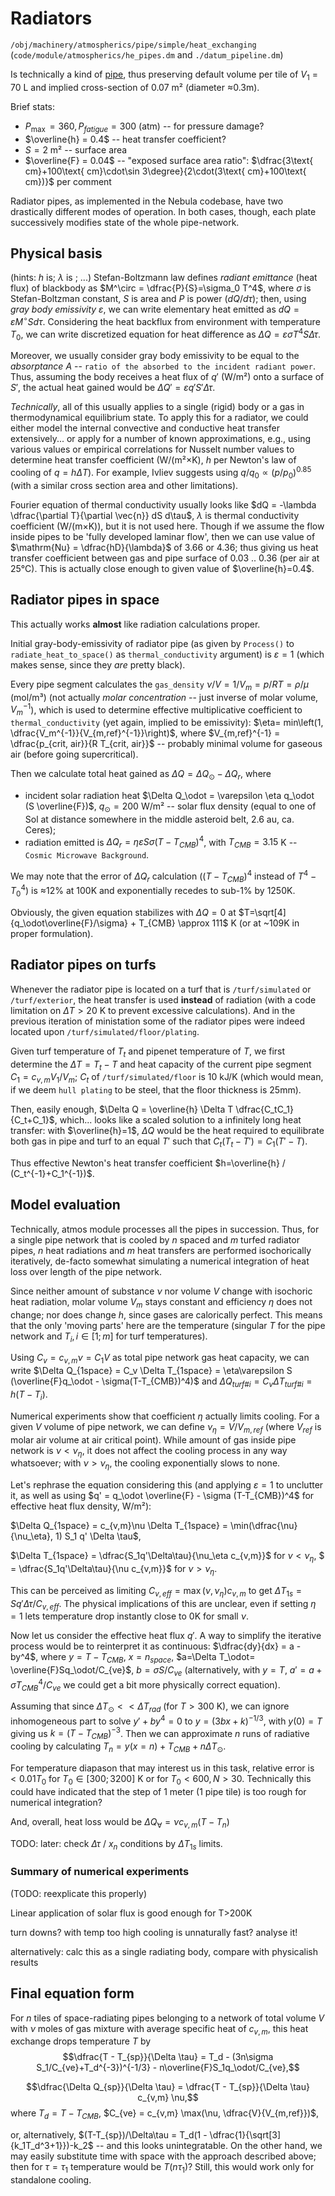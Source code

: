 # Radiators
`/obj/machinery/atmospherics/pipe/simple/heat_exchanging` (`code/module/atmospherics/he_pipes.dm` and `./datum_pipeline.dm`)

Is technically a kind of [pipe](./pipe.md), thus preserving default volume per tile of $V_1$ = 70 L and implied cross-section of 0.07 m² (diameter ≈0.3m).

Brief stats:
- $P_{\max{}}=360,\,P_{fatigue}=300$ (atm) -- for pressure damage?
- $\overline{h} = 0.4$ -- heat transfer coefficient?
- $S = 2$ m² -- surface area
- $\overline{F} = 0.04$ -- "exposed surface area ratio": $\dfrac{3\text{ cm}+100\text{ cm}\cdot\sin 3\degree}{2\cdot(3\text{ cm}+100\text{ cm})}$ per comment

Radiator pipes, as implemented in the Nebula codebase, have two drastically different modes of operation. In both cases, though, each plate successively modifies state of the whole pipe-network.

## Physical basis

(hints: $h$ is; $\lambda$ is ; ...)
Stefan-Boltzmann law defines *radiant emittance* (heat flux) of blackbody as $M^\circ = \dfrac{P}{S}=\sigma_0 T^4$, where $\sigma$ is Stefan-Boltzman constant, $S$ is area and $P$ is power ($dQ/d\tau$); then, using *gray body emissivity* $\varepsilon$, we can write elementary heat emitted as $dQ = \varepsilon M^\circ S d\tau$.
Considering the heat backflux from environment with temperature $T_0$, we can write discretized equation for heat difference as $\Delta Q = \varepsilon \sigma T^4 S \Delta\tau$.

Moreover, we usually consider gray body emissivity to be equal to the *absorptance* $A$ -- `ratio of the absorbed to the incident radiant power`. Thus, assuming the body receives a heat flux of $q'$ (W/m²) onto a surface of $S'$, the actual heat gained would be $\Delta Q' = \varepsilon q' S' \Delta\tau$.

*Technically*, all of this usually applies to a single (rigid) body or a gas in thermodynamical equilibrium state. To apply this for a radiator, we could either model the internal convective and conductive heat transfer extensively... or apply for a number of known approximations, e.g., using various values or empirical correlations for Nusselt number values to determine heat transfer coefficient (W/(m²×K), $h$ per Newton's law of cooling of $q=h\Delta T$). For example, Ivliev suggests using $q/q_0 \propto (p/p_0)^{0.85}$ (with a similar cross section area and other limitations).

Fourier equation of thermal conductivity usually looks like $dQ = -\lambda \dfrac{\partial T}{\partial \vec{n}} dS d\tau$, $\lambda$ is thermal conductivity coefficient (W/(m×K)), but it is not used here.
Though if we assume the flow inside pipes to be 'fully developed laminar flow', then we can use value of $\mathrm{Nu} = \dfrac{hD}{\lambda}$ of 3.66 or 4.36; thus giving us heat transfer coefficient between gas and pipe surface of 0.03 .. 0.36 (per air at 25°C). This is actually close enough to given value of $\overline{h}=0.4$.

## Radiator pipes in space
This actually works **almost** like radiation calculations proper.

Initial gray-body-emissivity of radiator pipe (as given by `Process()` to `radiate_heat_to_space()` as `thermal_conductivity` argument) is $\varepsilon=1$ (which makes sense, since they *are* pretty black).

Every pipe segment calculates the `gas_density` $\nu/V = 1/V_m = p/RT = \rho/\mu$ (mol/m³) (not actually *molar concentration* -- just inverse of molar volume, $V_m^{-1}$), which is used to determine effective multiplicative coefficient to `thermal_conductivity` (yet again, implied to be emissivity): 
$\eta= min\left(1, \dfrac{V_m^{-1}}{V_{m,ref}^{-1}}\right)$, where $V_{m,ref}^{-1} = \dfrac{p_{crit, air}}{R T_{crit, air}}$ -- probably minimal volume for gaseous air (before going supercritical).

Then we calculate total heat gained as $\Delta Q = \Delta Q_\odot - \Delta Q_r$, where 
- incident solar radiation heat $\Delta Q_\odot = \varepsilon \eta q_\odot (S \overline{F})$, $q_\odot = 200$ W/m² -- solar flux density (equal to one of Sol at distance somewhere in the middle asteroid belt, 2.6 au, ca. Ceres);
- radiation emitted is $\Delta Q_r = \eta \varepsilon S \sigma (T - T_{CMB})^4$, with $T_{CMB} = 3.15$ K -- `Cosmic Microwave Background`.

We may note that the error of $\Delta Q_r$ calculation ($(T-T_{CMB})^4$ instead of $T^4-T_0^4$) is ≈12% at 100K and exponentially recedes to sub-1% by 1250K.

Obviously, the given equation stabilizes with $\Delta Q=0$ at $T=\sqrt[4]{q_\odot\overline{F}/\sigma} + T_{CMB} \approx 111$ K (or at ~109K in proper formulation).

## Radiator pipes on turfs
Whenever the radiator pipe is located on a turf that is `/turf/simulated` or `/turf/exterior`, the heat transfer is used **instead** of radiation (with a code limitation on $\Delta T>20$ K to prevent excessive calculations). And in the previous iteration of ministation some of the radiator pipes were indeed located upon `/turf/simulated/floor/plating`.

Given turf temperature of $T_t$ and pipenet temperature of $T$, we first determine the $\Delta T=T_t-T$ and heat capacity of the current pipe segment $C_1 = c_{v,m} V_1/V_m$; $C_t$ of `/turf/simulated/floor` is 10 kJ/K (which would mean, if we deem `hull plating` to be steel, that the floor thickness is 25mm).

Then, easily enough, $\Delta Q = \overline{h} \Delta T \dfrac{C_tC_1}{C_t+C_1}$, which... looks like a scaled solution to a infinitely long heat transfer: with $\overline{h}=1$, $\Delta Q$ would be the heat required to equilibrate both gas in pipe and turf to an equal $T'$ such that $C_t (T_t-T')=C_1(T'-T)$. 

Thus effective Newton's heat transfer coefficient $h=\overline{h} / (C_t^{-1}+C_1^{-1})$.

## Model evaluation
Technically, atmos module processes all the pipes in succession. Thus, for a single pipe network that is cooled by $n$ spaced and $m$ turfed radiator pipes, $n$ heat radiations and $m$ heat transfers are performed isochorically iteratively, de-facto somewhat simulating a numerical integration of heat loss over length of the pipe network.

Since neither amount of substance $\nu$ nor volume $V$ change with isochoric heat radiation, molar volume $V_m$ stays constant and efficiency $\eta$ does not change; nor does change $h$, since gases are calorically perfect. This means that the only 'moving parts' here are the temperature (singular $T$ for the pipe network and $T_i,\,i\in[1;m]$ for turf temperatures).

Using $C_v=c_{v,m}\nu=C_1V$ as total pipe network gas heat capacity, we can write
$\Delta Q_{1space} = C_v \Delta T_{1space} = \eta\varepsilon S (\overline{F}q_\odot - \sigma(T-T_{CMB})^4)$ and $\Delta Q_{turf\#i} = C_v \Delta T_{turf\#i}=h(T-T_i)$.

Numerical experiments show that coefficient $\eta$ actually limits cooling.
For a given $V$ volume of pipe network, we can define $\nu_{\eta} = V/V_{m,ref}$ (where $V_{ref}$ is molar air volume at air critical point). While amount of gas inside pipe network is $\nu<\nu_{\eta}$, it does not affect the cooling process in any way whatsoever; with $\nu>\nu_{\eta}$, the cooling exponentially slows to none.

Let's rephrase the equation considering this (and applying $\varepsilon=1$ to unclutter it, as well as using $q' = q_\odot \overline{F} - \sigma (T-T_{CMB})^4$ for effective heat flux density, W/m²):

$\Delta Q_{1space} = c_{v,m}\nu \Delta T_{1space} = \min(\dfrac{\nu}{\nu_\eta}, 1) S_1 q' \Delta \tau$,

$\Delta T_{1space} = \dfrac{S_1q'\Delta\tau}{\nu_\eta c_{v,m}}$ for $\nu < \nu_\eta$, $ = \dfrac{S_1q'\Delta\tau}{\nu c_{v,m}}$ for $\nu > \nu_\eta$.

This can be perceived as limiting $C_{v,eff}=\max(\nu,\nu_\eta)c_{v,m}$
to get $\Delta T_{1s} = Sq'\Delta\tau/C_{v,eff}$. The physical implications of this are unclear, even if setting $\eta=1$ lets temperature drop instantly close to 0K for small $\nu$.

Now let us consider the effective heat flux $q'$. A way to simplify the iterative process would be to reinterpret it as continuous: $\dfrac{dy}{dx} = a - by^4$, where $y=T-T_{CMB}$, $x=n_{space}$, $a=\Delta T_\odot= \overline{F}Sq_\odot/C_{ve}$, $b=\sigma S/C_{ve}$ (alternatively, with $y=T$, $a'=a+\sigma T_{CMB}^4/C_{ve}$ we could get a bit more physically correct equation).

Assuming that since $\Delta T_\odot << \Delta T_{rad}$ (for $T>300$ K), we can ignore inhomogeneous part to solve $y'+by^4=0$ to $y=(3bx+k)^{-1/3}$, with $y(0)=T$ giving us $k=(T-T_{CMB})^{-3}$. Then we can approximate $n$ runs of radiative cooling by calculating $T_n = y(x=n)+T_{CMB} +n \Delta T_\odot$.

For temperature diapason that may interest us in this task, relative error is $<0.01 T_0$ for $T_0\in[300;3200]$ K or for $T_0<600, N>30$. Technically this could have indicated that the step of 1 meter (1 pipe tile) is too rough for numerical integration?

And, overall, heat loss would be $\Delta Q_\forall = \nu c_{v,m} (T - T_n)$

TODO: later: check $\Delta\tau$ / $x_n$ conditions by $\Delta T_{1s}$ limits.

### Summary of numerical experiments
(TODO: reexplicate this properly)

Linear application of solar flux is good enough for T>200K

turn downs? with temp too high cooling is unnaturally fast? analyse it!


alternatively: calc this as a single radiating body, compare with physicalish results

## Final equation form

For $n$ tiles of space-radiating pipes belonging to a network of total volume $V$ with $\nu$ moles of gas mixture with average specific heat of $c_{v,m}$, this heat exchange drops temperature $T$ by
$$\dfrac{T - T_{sp}}{\Delta \tau} = T_d - (3n\sigma S_1/C_{ve}+T_d^{-3})^{-1/3}  - n\overline{F}S_1q_\odot/C_{ve},$$

$$\dfrac{\Delta Q_{sp}}{\Delta \tau} = \dfrac{T - T_{sp}}{\Delta \tau} c_{v,m} \nu,$$
where $T_d={T-T_{CMB}}$, $C_{ve} = c_{v,m} \max(\nu, \dfrac{V}{V_{m,ref}})$,

or, alternatively, $(T-T_{sp})/\Delta\tau = T_d(1 - \dfrac{1}{\sqrt[3]{k_1T_d^3+1}})-k_2$ -- and this looks unintegratable. On the other hand, we may easily substitute time with space with the approach described above; then for $\tau=\tau_1$ temperature would be $T(n\tau_1)$? Still, this would work only for standalone cooling.